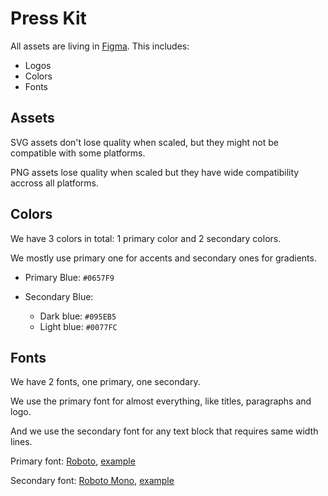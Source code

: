 # Press Kit

All assets are living in [Figma](https://www.figma.com/file/3ps5V85ERU1BhYBO37cYCO/Yearn-v2-brand?node-id=10%3A13). This includes:

- Logos
- Colors
- Fonts

## Assets

SVG assets don't lose quality when scaled, but they might not be compatible with some platforms.

PNG assets lose quality when scaled but they have wide compatibility accross all platforms.

## Colors

We have 3 colors in total: 1 primary color and 2 secondary colors.

We mostly use primary one for accents and secondary ones for gradients.

- Primary Blue: `#0657F9`

- Secondary Blue:
  - Dark blue: `#095EB5`
  - Light blue: `#0077FC`

## Fonts

We have 2 fonts, one primary, one secondary.

We use the primary font for almost everything, like titles, paragraphs and logo.

And we use the secondary font for any text block that requires same width lines.

Primary font: [Roboto](https://github.com/googlefonts/roboto), [example](https://fonts.google.com/specimen/Roboto?preview.text=yearn.finance%20is%20a%20blue%20chip&preview.text_type=custom)

Secondary font: [Roboto Mono](https://github.com/googlefonts/RobotoMono), [example](https://fonts.google.com/specimen/Roboto+Mono?preview.text=yearn.finance%20is%20a%20blue%20chip&preview.text_type=custom&query=roboto+mono)
